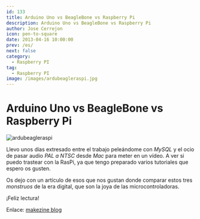 ```yaml
---
id: 133
title: Arduino Uno vs BeagleBone vs Raspberry Pi
description: Arduino Uno vs BeagleBone vs Raspberry Pi
author: Jose Cerrejon
icon: pen-to-square
date: 2013-04-16 10:00:00
prev: /es/
next: false
category:
  - Raspberry PI
tag:
  - Raspberry PI
image: /images/ardubeagleraspi.jpg
---
```


# Arduino Uno vs BeagleBone vs Raspberry Pi

![ardubeagleraspi](/images/ardubeagleraspi.jpg)

Llevo unos días extresado entre el trabajo peleándome con *MySQL* y el ocio de pasar audio *PAL a NTSC* desde *Mac* para meter en un vídeo. A ver si puedo trastear con la RasPi, ya que tengo preparado varios tutoriales que espero os gusten.

Os dejo con un artículo de esos que nos gustan donde comparar estos tres *monstruos* de la era digital, que son la joya de las microcontroladoras. 

¡Feliz lectura!

Enlace: [makezine blog](http://blog.makezine.com/2013/04/15/arduino-uno-vs-beaglebone-vs-raspberry-pi/)